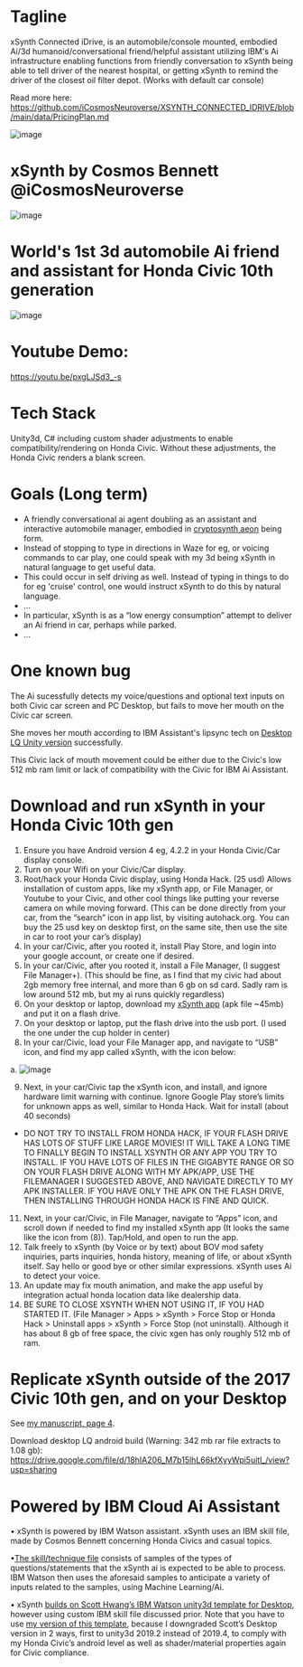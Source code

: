 # Tagline

xSynth Connected iDrive, is an automobile/console mounted, embodied Ai/3d humanoid/conversational friend/helpful assistant utilizing IBM's Ai infrastructure enabling functions from friendly conversation to xSynth being able to tell driver of the nearest hospital, or getting xSynth to remind the driver of the closest oil filter depot. (Works with default car console)

Read more here: https://github.com/iCosmosNeuroverse/XSYNTH_CONNECTED_IDRIVE/blob/main/data/PricingPlan.md



![image](https://github.com/iCosmosNeuroverse/XSYNTH_CONNECTED_IDRIVE/blob/main/data/xSynthIcon.jpg)

# xSynth by Cosmos Bennett @iCosmosNeuroverse

![image](https://github.com/iCosmosNeuroverse/XSYNTH_CONNECTED_IDRIVE/blob/main/data/XSYNTH_CONNECTED_DRIVE_LQ_GIF_III.gif)


# World's 1st 3d automobile Ai friend and assistant for Honda Civic 10th generation 

![image](https://github.com/iCosmosNeuroverse/XSYNTH_CONNECTED_IDRIVE/blob/main/data/xSynth_ProjectRun_Civic.jpg)

# Youtube Demo:
https://youtu.be/pxgLJSd3_-s


# Tech Stack
Unity3d, C# including custom shader adjustments to enable compatibility/rendering on Honda Civic.
Without these adjustments, the Honda Civic renders a blank screen.


# Goals (Long term)
* A friendly conversational ai agent doubling as an assistant and interactive automobile manager, embodied in [cryptosynth aeon](https://github.com/iCosmosNeuroverse/Cryptosynth) being form.
* Instead of stopping to type in directions in Waze for eg, or voicing commands to car play, one could speak with my 3d being xSynth in natural language to get useful data.
* This could occur in self driving as well. Instead of typing in things to do for eg 'cruise' control, one would instruct xSynth to do this by natural language.
* ...
* In particular, xSynth is as a “low energy consumption” attempt to deliver an Ai friend in car, perhaps while parked.
* ...




# One known bug

The Ai sucessfully detects my voice/questions and optional text inputs on both Civic car screen and PC Desktop, but fails to move her mouth on the Civic car screen.

She moves her mouth according to IBM Assistant's lipsync tech on [Desktop LQ Unity version](https://github.com/iCosmosNeuroverse/XSYNTH_CONNECTED_IDRIVE/#replicate-xsynth-outside-of-the-2017-civic-10th-gen-and-on-your-desktop) successfully.

This Civic lack of mouth movement could be either due to the Civic's low 512 mb ram limit or lack of compatibility with the Civic for IBM Ai Assistant.




# Download and run xSynth in your Honda Civic 10th gen
 

1.	Ensure you have Android version 4 eg, 4.2.2 in your Honda Civic/Car display console.
2.	Turn on your Wifi on your Civic/Car display.
3.	Root/hack your Honda Civic display, using Honda Hack. (25 usd) Allows installation of custom apps, like my xSynth app, or File Manager, or Youtube to your Civic, and other cool things like putting your reverse camera on while moving forward. (This can be done directly from your car, from the “search” icon in app list, by visiting autohack.org. You can buy the 25 usd key on desktop first, on the same site, then use the site in car to root your car’s display)
4.	In your car/Civic, after you rooted it, install Play Store, and login into your google account, or create one if desired.
5.	In your car/Civic, after you rooted it, install a File Manager, (I suggest File Manager+). (This should be fine, as I find that my civic had about 2gb memory free internal, and more than 6 gb on sd card. Sadly ram is low around 512 mb, but my ai runs quickly regardless)
6.	On your desktop or laptop, download my [xSynth app](https://drive.google.com/file/d/1sECZtaJS7osv5DrjIShSb7RMxy02Gc_P/view?usp=sharing) (apk file ~45mb) and put it on a flash drive.
7.	On your desktop or laptop, put the flash drive into the usb port. (I used the one under the cup holder in center)
8.	In your car/Civic, load your File Manager app, and navigate to “USB” icon, and find my app called xSynth, with the icon below:

a. ![image](https://github.com/iCosmosNeuroverse/XSYNTH_CONNECTED_IDRIVE/blob/main/data/xSynthIcon.jpg)	 

9.	Next, in your car/Civic tap the xSynth icon, and install, and ignore hardware limit warning with continue. Ignore Google Play store’s limits for unknown apps as well, similar to Honda Hack. Wait for install (about 40 seconds)
* DO NOT TRY TO INSTALL FROM HONDA HACK, IF YOUR FLASH DRIVE HAS LOTS OF STUFF LIKE LARGE MOVIES! IT WILL TAKE A LONG TIME TO FINALLY BEGIN TO INSTALL XSYNTH OR ANY APP YOU TRY TO INSTALL. IF YOU HAVE LOTS OF FILES IN THE GIGABYTE RANGE OR SO ON YOUR FLASH DRIVE ALONG WITH MY APK/APP, USE THE FILEMANAGER I SUGGESTED ABOVE, AND NAVIGATE DIRECTLY TO MY APK INSTALLER. IF YOU HAVE ONLY THE APK ON THE FLASH DRIVE, THEN INSTALLING THROUGH HONDA HACK IS FINE AND QUICK.
11.	Next, in your car/Civic, in File Manager, navigate to “Apps” icon, and scroll down if needed to find my installed xSynth app (It looks the same like the icon from (8)). Tap/Hold, and open to run the app. 
12.	Talk freely to xSynth (by Voice or by text) about BOV mod safety inquiries, parts inquiries, honda history, meaning of life, or about xSynth itself. Say hello or good bye or other similar expressions. xSynth uses Ai to detect your voice.
13.	An update may fix mouth animation, and make the app useful by integration actual honda location data like dealership data.
14. BE SURE TO CLOSE XSYNTH WHEN NOT USING IT, IF YOU HAD STARTED IT. (File Manager > Apps > xSynth > Force Stop or Honda Hack > Uninstall apps > xSynth > Force Stop (not uninstall). Although it has about 8 gb of free space, the civic xgen has only roughly 512 mb of ram.




# Replicate xSynth outside of the 2017 Civic 10th gen, and on your Desktop

See [my manuscript, page 4](https://github.com/iCosmosNeuroverse/XSYNTH_CONNECTED_IDRIVE/blob/main/data/xSynth_Manuscript.pdf).

Download desktop LQ android build (Warning: 342 mb rar file extracts to 1.08 gb): https://drive.google.com/file/d/18hIA206_M7b15lhL66kfXyyWpi5uitl_/view?usp=sharing


# Powered by IBM Cloud Ai Assistant

•	xSynth is powered by IBM Watson assistant. xSynth uses an IBM skill file, made by Cosmos Bennett concerning Honda Civics and casual topics.

•[The skill/technique file](https://github.com/iCosmosNeuroverse/XSYNTH_CONNECTED_IDRIVE/blob/main/data/xSynth_CivicTenthGeneration_Technique_byCosmosBennett.json) consists of samples of the types of questions/statements that the xSynth ai is expected to be able to process. IBM Watson then uses the aforesaid samples to anticipate a variety of inputs related to the samples, using Machine Learning/Ai.

•	xSynth [builds on Scott Hwang’s IBM Watson unity3d template for Desktop](https://github.com/snhwang/Unity-Watson-STT-Assistant-TTS), however using custom IBM skill file discussed prior. Note that you have to use [my version of this template](https://drive.google.com/file/d/18hIA206_M7b15lhL66kfXyyWpi5uitl_/view?usp=sharing), because I downgraded Scott’s Desktop version in 2 ways, first to unity3d 2019.2 instead of 2019.4, to comply with my Honda Civic’s android level as well as shader/material properties again for Civic compliance.


